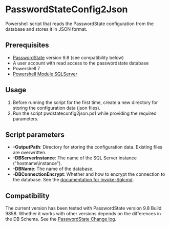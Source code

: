 # PasswordStateConfig2Json
Powershell script that reads the PasswordState configuration from the database and stores it in JSON format.

## Prerequisites
- [PasswordState](https://www.clickstudios.com.au/passwordstate.aspx) version 9.8 (see compatibility below)
- A user account with read access to the passwordstate database
- Powershell 7
- [Powershell Module SQLServer](https://www.powershellgallery.com/packages/SqlServer)

## Usage
1. Before running the script for the first time, create a new directory for storing the configuration data (json files).
2. Run the script pwdstateconfig2json.ps1 while providing the required parameters.

## Script parameters
- __-OutputPath__: Directory for storing the configuration data. Existing files are overwritten.
- __-DBServerInstance__: The name of the SQL Server instance ("hostname\instance").
- __-DBName__: The name of the database.
- __-DBConnectionEncrypt__: Whether and how to encrypt the connection to the database. See the [documentation for Invoke-Sqlcmd](https://learn.microsoft.com/en-us/powershell/module/sqlserver/invoke-sqlcmd?view=sqlserver-ps#-encrypt). 

## Compatibility
The current version has been tested with PasswordState version 9.8 Build 9858. Whether it works with other versions depends on the differences in the DB Schema. See the [PasswordState Change log](https://www.clickstudios.com.au/passwordstate-changelog.aspx).
